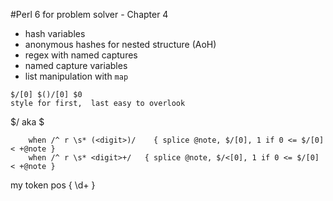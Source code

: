 

#Perl 6 for problem solver - Chapter 4


   * hash variables
   * anonymous hashes for nested structure (AoH)
   * regex with named captures
   * named capture variables
   * list manipulation with `map`


    $/[0] $()/[0] $0
    style for first,  last easy to overlook

$/<msg> aka $<msg>

        when /^ r \s* (<digit>)/    { splice @note, $/[0], 1 if 0 <= $/[0] < +@note }
        when /^ r \s* <digit>+/   { splice @note, $/<[0], 1 if 0 <= $/[0] < +@note }

my token pos { \d+ }        
